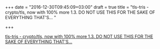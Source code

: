 +++
date = "2016-12-30T09:45:09+03:00"
draft = true
title = "tls-tris - crypto/tls, now with 100% more 1.3. DO NOT USE THIS FOR THE SAKE OF EVERYTHING THAT'S... "

+++

<p><a href="https://t.co/kAx7eJr01m">tls-tris - crypto/tls, now with 100% more 1.3. DO NOT USE THIS FOR THE SAKE OF EVERYTHING THAT'S... </a></p>
